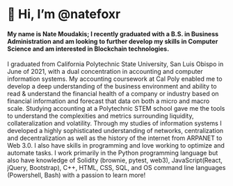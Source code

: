 
# 👋 Hi, I’m @natefoxr

#### My name is Nate Moudakis; I recently graduated with a B.S. in Business Administration and am looking to further develop my skills in Computer Science and am interested in Blockchain technologies.

I graduated from California Polytechnic State University, San Luis Obispo in June of 2021, with a dual concentration in accounting and computer information systems. My accounting coursework at Cal Poly enabled me to develop a deep understanding of the business environment and ability to read & understand the financial health of a company or industry based on financial information and forecast that data on both a micro and macro scale. Studying accounting at a Polytechnic STEM school gave me the tools to understand the complexities and metrics surrounding liquidity, collateralization and volatility. Through my studies of information systems I developed a highly sophisticated understanding of networks, centralization and decentralization as well as the history of the internet from ARPANET to Web 3.0. I also have skills in programming and love working to optimize and automate tasks. I work primarily in the Python programming language but also have knowledge of Solidity (brownie, pytest, web3), JavaScript(React, jQuery, Bootstrap), C++, HTML, CSS, SQL, and OS command line languages (Powershell, Bash) with a passion to learn more!
